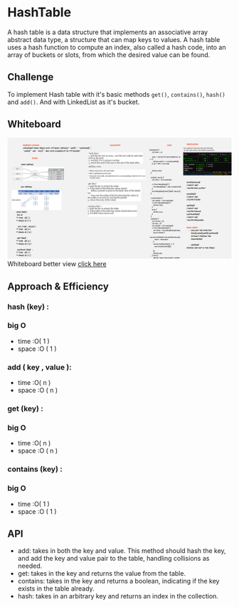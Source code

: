 # HashTable

A hash table is a data structure that implements an associative array abstract data type, a structure that can map keys to values. A hash table uses a hash function to compute an index, also called a hash code, into an array of buckets or slots, from which the desired value can be found.

## Challenge

To implement Hash table with it's basic methods `get()`, `contains()`, `hash()` and `add()`. And with LinkedList as it's bucket.

## Whiteboard
![](wh.PNG)
Whiteboard better view [click here](https://miro.com/app/board/o9J_l9zTtdE=/)

## Approach & Efficiency

### hash (key) :

### big O
* time  :O( 1 )
* space :O ( 1 )


###  add ( key , value ):

* time  :O( n )
* space :O ( n )


### get (key) :


### big O
* time  :O( n )
* space :O ( n )

### contains (key)  :

### big O
* time  :O( 1 )
* space :O ( 1 )
## API

- add: takes in both the key and value. This method should hash the key, and add the key and value pair to the table, handling collisions as needed.
- get: takes in the key and returns the value from the table.
- contains: takes in the key and returns a boolean, indicating if the key exists in the table already.
- hash: takes in an arbitrary key and returns an index in the collection.
